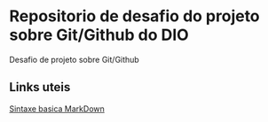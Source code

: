 # Repositorio de desafio do projeto sobre Git/Github do DIO
Desafio de projeto sobre Git/Github

## Links uteis
[Sintaxe basica MarkDown](https://www.markdownguide.org/getting-started/)
